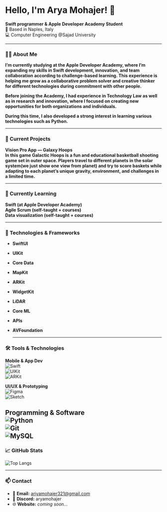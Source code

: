# Hello, I'm Arya Mohajer! 👋



**Swift programmer & Apple Developer Academy Student**  
📍 Based in Naples, Italy  
💻 Computer Engineering @Sajad University

---

### 👩‍💻 About Me
**I’m currently studying at the Apple Developer Academy, where I’m expanding my skills in Swift development, innovation, and team collaboration according to challenge-based learning. This experience is helping me grow as a collaborative problem solver and creative thinker for different technologies during commitment with other people.**

**Before joining the Academy, I had experience in Technology Law as well as in research and innovation, where I focused on creating new opportunities for both organizations and individuals.**

**During this time, I also developed a strong interest in learning various technologies such as Python.**

---

### 🚀 Current Projects
**Vision Pro App — Galaxy Hoops**  
**In this game Galactic Hoops is a fun and educational basketball shooting game set in outer space. Players travel to different planets in the solar system(we just show one view from planet) and try to score baskets while adapting to each planet’s unique gravity, environment, and challenges in a limited time.**

---


### 🌱 Currently Learning  
**Swift (at Apple Developer Academy)**  
**Agile Scrum (self-taught + courses)**  
**Data visualization (self-taught + courses)**

---

### 🚀 Technologies & Frameworks

- **SwiftUI**  
- **UIKit**  
- **Core Data**  
- **MapKit**  
- **ARKit**  
- **WidgetKit**  
- **LiDAR**  
- **Core ML**  
- **APIs**  
- **AVFoundation**


  ---

### 🛠 Tools & Technologies

**Mobile & App Dev**  
![Swift](https://img.shields.io/badge/-Swift-orange?logo=swift&logoColor=white)  
![UIKit](https://img.shields.io/badge/-UIKit-black?logo=apple&logoColor=white)  
![ARKit](https://img.shields.io/badge/-ARKit-1E90FF?logo=apple&logoColor=white)

**UI/UX & Prototyping**  
![Figma](https://img.shields.io/badge/-Figma-blue?logo=figma&logoColor=white)  
![Sketch](https://img.shields.io/badge/-Sketch-F7B500?logo=sketch&logoColor=white)

**Programming & Software**  
![Python](https://img.shields.io/badge/-Python-3776AB?logo=python&logoColor=white)  
![Git](https://img.shields.io/badge/-Git-F05032?logo=git&logoColor=white)  
![MySQL](https://img.shields.io/badge/-MySQL-4479A1?logo=mysql&logoColor=white)
---

### 📈 GitHub Stats
![Top Langs](https://github-readme-stats.vercel.app/api/top-langs/?username=kimiakarbin&layout=compact)

---

### 📫 Contact

- 📧 **Email:** [ariyamohajer321@gmail.com](mailto:ariyamohajer321@gmail.com)  
- 💬 **Discord:** aryamohajer  
- 🌐 **Website:** *coming soon...*

